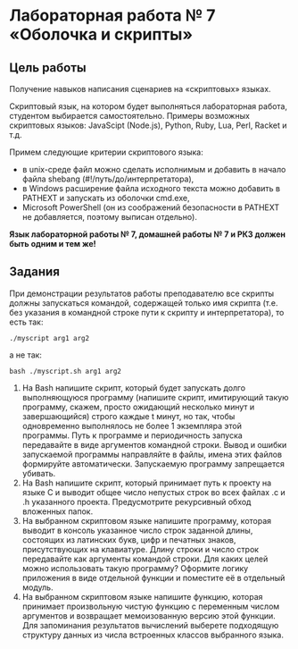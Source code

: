 # Лабораторная работа № 7 «Оболочка и скрипты»
## Цель работы
Получение навыков написания сценариев на «скриптовых» языках.

Скриптовый язык, на котором будет выполняться лабораторная работа, студентом выбирается самостоятельно. Примеры возможных скриптовых языков: JavaScipt (Node.js), Python, Ruby, Lua, Perl, Racket и т.д.

Примем следующие критерии скриптового языка:
- в unix-среде файл можно сделать исполнимым и добавить в начало файла shebang (#!/путь/до/интерпретатора),
- в Windows расширение файла исходного текста можно добавить в PATHEXT и запускать из оболочки cmd.exe,
- Microsoft PowerShell (он из соображений безопасности в PATHEXT не добавляется, поэтому выписан отдельно).

**Язык лабораторной работы № 7, домашней работы № 7 и РК3 должен быть одним и тем же!**

## Задания
При демонстрации результатов работы преподавателю все скрипты должны запускаться командой, содержащей только имя скрипта (т.е. без указания в командной строке пути к скрипту и интерпретатора), то есть так:
```
./myscript arg1 arg2
```
а не так:
```
bash ./myscript.sh arg1 arg2
```
1. Ha Bash напишите скрипт, который будет запускать долго выполняющуюся программу (напишите скрипт, имитирующий такую программу, скажем, просто ожидающий несколько минут и завершающийся) строго каждые t минут, но так, чтобы одновременно выполнялось не более 1 экземпляра этой программы. Путь к программе и периодичность запуска передавайте в виде аргументов командной строки. Вывод и ошибки запускаемой программы направляйте в файлы, имена этих файлов формируйте автоматически. Запускаемую программу запрещается убивать.
2. Ha Bash напишите скрипт, который принимает путь к проекту на языке C и выводит общее число непустых строк во всех файлах .c и .h указанного проекта. Предусмотрите рекурсивный обход вложенных папок.
3. Ha выбранном скриптовом языке напишите программу, которая выводит в консоль указанное число строк заданной длины, состоящих из латинских букв, цифр и печатных знаков, присутствующих на клавиатуре. Длину строки и число строк передавайте как аргументы командой строки. Для каких целей можно использовать такую программу? Оформите логику приложения в виде отдельной функции и поместите её в отдельный модуль.
4. Ha выбранном скриптовом языке напишите функцию, которая принимает произвольную чистую функцию с переменным числом аргументов и возвращает мемоизованную версию этой функции. Для запоминания результатов вычислений выберете подходящую структуру данных из числа встроенных классов выбранного языка.

